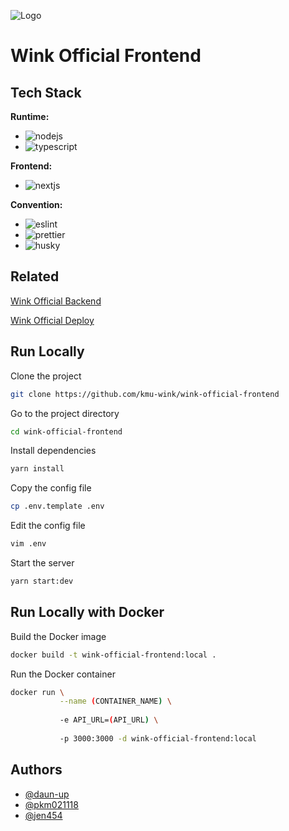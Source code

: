 ![Logo](https://avatars.githubusercontent.com/u/69004745?s=100)

# Wink Official Frontend

## Tech Stack

**Runtime:**
- ![nodejs](https://img.shields.io/badge/node.js-5FA04E?style=for-the-badge&logo=node.js&logoColor=white)
- ![typescript](https://img.shields.io/badge/typescript-3178C6?style=for-the-badge&logo=typescript&logoColor=white)

**Frontend:**
- ![nextjs](https://img.shields.io/badge/Next.js-000000?style=for-the-badge&logo=next.js&logoColor=white)

**Convention:**
- ![eslint](https://img.shields.io/badge/ESLint-4B32C3?style=for-the-badge&logo=eslint&logoColor=white)
- ![prettier](https://img.shields.io/badge/prettier-F7B93E?style=for-the-badge&logo=prettier&logoColor=white)
- ![husky](https://img.shields.io/badge/husky-5D4F85?style=for-the-badge&logoColor=white)


## Related
[Wink Official Backend](https://github.com/kmu-wink/wink-official-backend)

[Wink Official Deploy](https://github.com/kmu-wink/wink-official-deploy)


## Run Locally

Clone the project

```bash
git clone https://github.com/kmu-wink/wink-official-frontend
```

Go to the project directory

```bash
cd wink-official-frontend
```

Install dependencies

```bash
yarn install
```

Copy the config file

```bash
cp .env.template .env
```

Edit the config file

```bash
vim .env
```

Start the server

```bash
yarn start:dev
```

## Run Locally with Docker

Build the Docker image

```bash
docker build -t wink-official-frontend:local .
```

Run the Docker container

```bash
docker run \
           --name (CONTAINER_NAME) \
           
           -e API_URL=(API_URL) \
           
           -p 3000:3000 -d wink-official-frontend:local
```


## Authors

- [@daun-up](https://www.github.com/daun-up)
- [@pkm021118](https://www.github.com/pkm021118)
- [@jen454](https://www.github.com/jen454)

